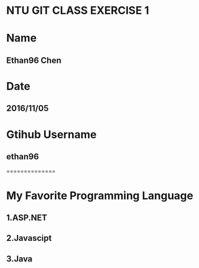 # NTU GIT CLASS EXERCISE 1

# Name
## Ethan96 Chen

# Date
## 2016/11/05

# Gtihub Username
## ethan96
==============
# My Favorite Programming Language
## 1.ASP.NET
## 2.Javascipt
## 3.Java
